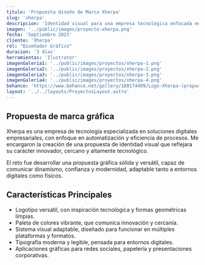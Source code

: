 ```yaml
---
titulo: 'Propuesta diseño de Marca Xherpa'
slug: 'xherpa'
descripcion: 'Identidad visual para una empresa tecnológica enfocada en soluciones digitales, con una propuesta gráfica moderna, versátil y orientada a comunicar innovación y cercanía en entornos digitales.'
imagen: '../public/images/proyecto-xherpa.png'
fecha: 'Septiembre 2023'
cliente: 'Xherpa'
rol: "Diseñador Gráfico"
duracion: '3 días'
herramientas: 'Ilustrator'
imagenGaleria1: '../public/images/proyectos/xherpa-1.png'
imagenGaleria2: '../public/images/proyectos/xherpa-2.png'
imagenGaleria3: '../public/images/proyectos/xherpa-3.png'
imagenGaleria4: '../public/images/proyectos/xherpa-4.png'
behance: 'https://www.behance.net/gallery/180174409/Logo-Xherpa-(propuesta)'
layout: '../../layouts/ProyectosLayout.astro'
---
```


<h2 class="text-[var(--rojo-principal)] text-2xl lg:text-4xl font-semibold mb-8">
				Propuesta de marca gráfica
			</h2>
			<p class="text-white text-lg">
				Xherpa es una empresa de tecnología especializada en soluciones digitales 
                empresariales, con enfoque en automatización y eficiencia de procesos. 
                Me encargaron la creación de una propuesta de identidad visual que reflejara
                su carácter innovador, cercano y altamente tecnológico.
			</p>
			<p class="text-white text-lg mt-4">
				El reto fue desarrollar una propuesta gráfica sólida y versátil, capaz de
                comunicar dinamismo, confianza y modernidad, adaptable tanto a entornos 
                digitales como físicos.
			</p>
			<h2
				class="text-[var(--rojo-principal)] text-2xl lg:text-4xl font-semibold mt-16 mb-8"
			>
				Características Principales
			</h2>
			<ul class="text-white text-lg list-disc pl-5 space-y-4">
				<li>
					Logotipo versátil, con inspiración tecnológica y formas geométricas limpias.
				</li>
				<li>
					Paleta de colores vibrante, que comunica innovación y cercanía.
				</li>
				<li>
					Sistema visual adaptable, diseñado para funcionar en múltiples plataformas y formatos.
				</li>
				<li>
					Tipografía moderna y legible, pensada para entornos digitales.
				</li>
				<li>
					Aplicaciones gráficas para redes sociales, papelería y presentaciones corporativas.
				</li>
			</ul>